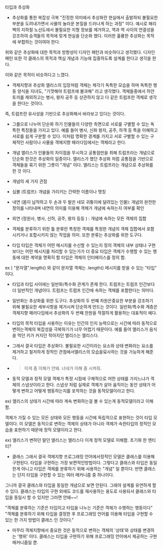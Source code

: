 타입과 추상화

- 추상화를 통한 복잡성 극복
"진정한 의미에서 추상화란 현실에서 출발하되 불필요한 부분을 도려내가면서 사물의 놀라운 본질을 드러나게 하는 과정" 이다.
예시로 해리 벡의 지하철 노선도에서 불필요한 지형 정보를 제거하고, 역과 역 사이의 연결성을 강조하여 승객들의 목적에 맞게 현실을 단순화 했다.
이러한 훌륭한 추상화는 목적에 부합하는 것이여야 한다.

위와 같은 추상화에 대한 목적과 방향성이 디자인 패턴과 비슷하다고 생각했다. 디자인 패턴 또한 각 클래스의 목적과 핵심 개념과 기능에 집중하도록 설계를 한다고 생각을 한다.

이와 같은 목적이 비슷하다고 느꼈다.


- 객체지향과 추상화
앨리스의 입장처럼 객체는 제각기 독특한 모습을 하며 독특한 행동 양식을 지녀도, "기껏해야 트럼프에 불과해" 라고 생각했다. 
객체들중에서 하얀 토끼를 제외하고는 병사, 왕자 공주 등 상관하지 않고 다 같은 트럼프란 객체로 생각을 한다는 것이다. 

즉, 트럼프란 유사성을 기반으로 추상화해서 바라보고 있다는 것이다.

- 그룹으로 나누어 단순화 하기
인물들의 다양한 측면으로 서로를 구별할 수 있는 독특한 특징들을 가지고 있다. 예를 들어 병사, 신화 왕자, 공주, 하객 등 특을 이해하고 서로를 쉽게 구분할 수 있다.
이처럼 명확한 경계를 가지고 서로 구별할 수 있는 구체적인 사람이나 사물을 객체지향 패러다임에서는 객체라고 한다.

- 개념
앨리스가 인물들의 차이점을 무시하고 공통점만을 취해 트럼프라는 개념으로 단순화 한것은 추상화의 일종이다.
앨리스가 했던 추상화 처럼 공통점을 기반으로 객체들을 묶기 위한 그릇이 "개념" 이다.
앨리스는 트럼프라는 개념으로 추상화를 한 것 이다.

- 개념의 세 가지 관점
- 심볼 (트럼프): 개념을 가리키는 간략한 이름이나 명칭
- 내연 (몸이 납작하고 두 손과 두 발은 네모 귀퉁이에 달려있는 인물): 개념의 완전한 정의를 나타내며 내연의 의미를 이용해 객체가 개념에 속하는지 여부를 확인
- 외연 (정원사, 병사, 신하, 공주, 왕자 등등 ) : 개념에 속하는 모든 객체의 집합

- 객체를 분류하기 위한 틀
분류란 특정한 객체를 특정한 개념의 객체 집합에서 포함시키거나 포합시키지 않는 작업을 의미.
또한 분류는 추상화를 위한 도구다.

- 타입
타입은 객체가 어떤 메시지를 수신할 수 있는지 정의
객체의 내부 상태나 구현보다는 어떤 메시지를 처리할 수 있는가가 더 중요
타입은 객체가 수행할 수 있는 행동에 대한 계약을 명확히 함
타입은 객체의 인터페이스를 정의 함.

ex ) "문자열".length() 와 같이 문자열 객체는 .length() 메시지를 받을 수 있는 "타입" 이다.

- 타입과 타입 사이에는 일반화/특수화 관계가 존재 한다. 트럼프는 트럼프 인간보다 더 일반적인 개념이다. 
트럼프는 트럼프 인간에 속하는 객체를 포함한다는 의미다.

- 일반화는 추상화를 위한 도구다.
추상화의 두 번쨰 차원은중요한 부분을 강조하기 위해 불필요한 세부사항을 제거시켜 단순하게 만드는 것이다.
일반화/특수화 계층은 객체지향 패러다임에서 추상화의 두 번째 찬원을 적절하게 활용하는 대표적이 예다.


- 타입의 목적
타입을 사용하는 이유는 인간의 인지 능력으로는 시간에 따라 동적으로 변하는객체의 복잡성을 극복하기가 너무 어렵기 때문이다.
예를 들어 앨리스가 음식을 먹던 키가 커지던 작아지던 앨리스는 앨리스다.

- 그래서 결국 타입은 추상화다.
불필요한 시간이라는 요소와 상태 변화라는 요소를 제거하고 철저하게 정적인 관점에서앨리스의 모습을묘사하는 것을 가능하게 해준다.
- > 이게 좀 이해가 안돼. 너네가 이해 좀 시켜줘.
  

- 동적 모델과 정적 모델
객체가 특정 시점에 구체적으로 어떤 상태를 가지느냐가 객체의 스냅샷이라고 한다.
스냅샷 처럼 실제로 객체가 살아 움직이는 동안 상태가 어떻게 변하고 어떻게 행동하는지를 포착하는 것을 동적모델이라고 한다.

ex) 앨리스의 상태가 시간에 따라 계속 변화하는걸 볼 수 있는게 동적모델이라고 이해함.

객체가 가질 수 있는 모든 상태와 모든 행동을 시간에 독립적으로 표현하는 것이 타입 모델이다.
이 모델은 동적으로 변하는 객체의 상태가 아니라 객체가 속한타입의 정적인 모습을 표현하기 때문에 정적 모델이라고 한다.

ex) 앨리스가 변하던 말던 앨리스는 앨리스다 이게 정적 모델로 이해함. 초기화 한 엔티티?

- 클래스
그래서 결국 객체지향 프로그래밍 언어에서정적인 모델은 클래스를 이용해 구현된다. 타입을 구현하는 가장 보편적인방법이다.
그렇다고 클래스와 타입은 동일한게 아니고 타입은 객체를 분류하기 위해 사용하는 "개념" 일 뿐이다.
반면 클래스는 단지 타입을 구현할 수 있는 여러 메커니즘 중 하나이다.

그니까 결국 클래스와 타입을 동일한 개념으로 보면 안된다. 그래야 설계를 유연하게 할 수 있다.
클래스는 타입의 구현 외에도 코드를 재사용하는 용도로 사용되서 클래스와 타입을 동일시 할 수 있지만 그러면 안돼~~!

"객체를 분류하는 기준은 타입이고 타입을 나누는 기준은 객체가 수행하는 행동이다"
"객체를 분류하기 위해 타입을 결정한 후 프로그래밍 언어를 이용해 타입을 구현할 수 있는 한 가지 방법이 클래스 인 것이다."

- 마무리
객체지향에서 중요한 것은 동적으로 변하는 객체의 '상태'와 상태를 변경하는 '행위' 이다.
클래스는 타입을 구현하기 위해 프로그래밍 언어에서 제공하는 구현 매커니즘일 뿐.
